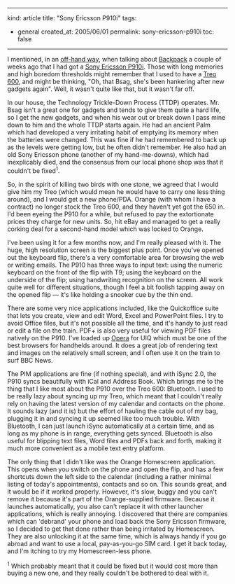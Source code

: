 -----
kind: article
title: "Sony Ericsson P910i"
tags:
- general
created_at: 2005/06/01
permalink: sony-ericsson-p910i
toc: false
-----

<p>I mentioned, in an <a href="http://www.rousette.org.uk/blog/archives/2005/05/16/backpack/#comment-3637">off-hand way</a>, when talking about <a href="http://backpackit.com/">Backpack</a> a couple of weeks ago that I had got a <a href="http://www.sonyericsson.com/spg.jsp?cc=gb&amp;lc=en&amp;ver=4000&amp;template=pp1_loader&amp;php=php1_10183&amp;zone=pp&amp;lm=pp1&amp;pid=10183">Sony Ericsson P910i</a>. Those with long memories and high boredom thresholds might remember that I used to have a <a href="http://www.rousette.org.uk/blog/archives/2003/12/04/treo-600-review/">Treo 600</a>, and might be thinking, "Oh, that Bsag, she's been hankering after new gadgets again". Well, it wasn't quite like that, but it wasn't far off.</p>

<p>In our house, the Technology Trickle-Down Process (TTDP) operates. Mr. Bsag isn't a great one for gadgets and tends to give them quite a hard life, so I get the new gadgets, and when his wear out or break down I pass mine down to him and the whole TTDP starts again. He had an ancient Palm which had developed a very irritating habit of emptying its memory when the batteries were changed. This was fine if he had remembered to back up as the levels were getting low, but he often didn't remember. He also had an old Sony Ericsson phone (another of my hand-me-downs), which had inexplicably died, and the consensus from our local phone shop was that it couldn't be fixed<sup>1</sup>.</p>


<p>So, in the spirit of killing two birds with one stone, we agreed that I would give him my Treo (which would mean he would have to carry one less thing around), and I would get a new phone/PDA. Orange (with whom I have a contract) no longer stock the Treo 600, and they haven't yet got the 650 in. I'd been eyeing the P910 for a while, but refused to pay the extortionate prices they charge for new units. So, hit eBay and managed to get a really corking deal for a second-hand model which was locked to Orange.</p>

<p>I've been using it for a few months now, and I'm really pleased with it. The huge, high resolution screen is the biggest plus point. Once you've opened out the keyboard flip, there's a very comfortable area for browsing the web or writing emails. The P910 has three ways to input text: using the numeric keyboard on the front of the flip with T9; using the keyboard on the underside of the flip; using handwriting recognition on the screen. All work quite well for different situations, though I feel a bit foolish tapping away on the opened flip &mdash; it's like holding a snooker cue by the thin end.</p>

<p>There are some very nice applications included, like the Quickoffice suite that lets you create, view and edit Word, Excel and PowerPoint files. I try to avoid Office files, but it's not possible all the time, and it's handy to just read or edit a file on the train. PDF+ is also very useful for viewing PDF files natively on the P910. I've loaded up <a href="http://www.opera.com/">Opera</a> for UIQ which must be one of the best browsers for handhelds around. It does a great job of rendering text and images on the relatively small screen, and I often use it on the train to surf BBC News.</p>

<p>The PIM applications are fine (if nothing special), and with iSync 2.0, the P910 syncs beautifully with iCal and Address Book. Which brings me to the thing that I like most about the P910 over the Treo 600: Bluetooth. I used to be really lazy about syncing up my Treo, which meant that I couldn't really rely on having the latest version of my calendar and contacts on the phone. It sounds lazy (and it is) but the effort of hauling the cable out of my bag, plugging it in and syncing it up seemed like too much trouble. With Bluetooth, I can just launch iSync automatically at a certain time, and as long as my phone is in range, everything gets synced. Bluetooth is also useful for blipping text files, Word files and PDFs back and forth, making it much more convenient as a mobile text entry platform.</p>

<p>The only thing that I didn't like was the Orange Homescreen application. This opens when you switch on the phone and open the flip, and has a few shortcuts down the left side to the calendar (including a rather minimal listing of today's appointments), contacts and so on. This sounds great, and it would be if it worked properly. However, it's slow, buggy and you can't remove it because it's part of the Orange-supplied firmware. Because it launches automatically, you also can't replace it with other launcher applications, which is really annoying. I discovered that there are companies which can 'debrand' your phone and load back the Sony Ericsson firmware, so I decided to get that done rather than being irritated by Homescreen. They are also unlocking it at the same time, which is always handy if you go abroad and want to use a local, pay-as-you-go SIM card. I get it back today, and I'm itching to try my Homescreen-less phone.</p>

<p><sup>1</sup> Which probably meant that it could be fixed but it would cost more than buying a new one, and they really couldn't be bothered to deal with it.</p>


